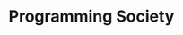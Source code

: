 ---
title: "Programming Society"
description: "IIIT - Bhubaneswar"
icon: "https://i.imgur.com/wdMPUpw.jpg"
background: "https://imgur.com/4fey1Kk.jpg"
---